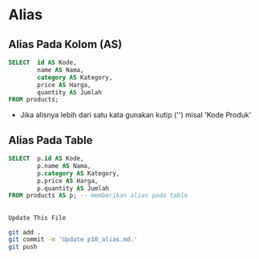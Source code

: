# Alias

## Alias Pada Kolom (AS)
```sql
SELECT 	id AS Kode,
		name AS Nama,
		category AS Kategory,
        price AS Harga,
        quantity AS Jumlah
FROM products;
```
* Jika alisnya lebih dari satu kata gunakan kutip ('') misal 'Kode Produk'

## Alias Pada Table
```sql
SELECT 	p.id AS Kode,
		p.name AS Nama,
		p.category AS Kategory,
        p.price AS Harga,
        p.quantity AS Jumlah
FROM products AS p; -- memberikan alias pada table
```

##
```bash
Update This File
```
```bash
git add .
git commit -m 'Update p10_alias.md.'
git push

```
